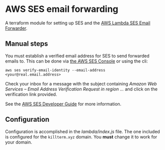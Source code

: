 # AWS SES email forwarding

A terraform module for setting up SES and the [AWS Lambda SES Email Forwarder](https://github.com/arithmetric/aws-lambda-ses-forwarder).


## Manual steps ##
You must establish a verified email address for SES to send forwarded emails to.  This can be done via [the AWS SES Console](https://console.aws.amazon.com/ses) or using the cli:

```
aws ses verify-email-identity --email-address <your@real.email.address>
```

Check your inbox for a message with the subject containing *Amazon Web Services – Email Address Verification Request in region ...* and click on the verification link provided.

See the [AWS SES Developer Guide](https://docs.aws.amazon.com/ses/latest/DeveloperGuide/verify-email-addresses.html) for more information.

## Configuration ##
Configuration is accomplished in the *lambda/index.js* file. The one included is configured for the `killterm.xyz` domain. You **must** change it to work for your domain.

